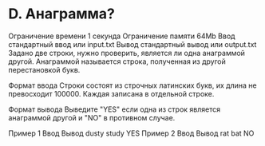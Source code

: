 # D. Анаграмма?
Ограничение времени	1 секунда
Ограничение памяти	64Mb
Ввод	стандартный ввод или input.txt
Вывод	стандартный вывод или output.txt
Задано две строки, нужно проверить, является ли одна анаграммой другой. Анаграммой называется строка, полученная из другой перестановкой букв.

Формат ввода
Строки состоят из строчных латинских букв, их длина не превосходит 100000. Каждая записана в отдельной строке.

Формат вывода
Выведите "YES" если одна из строк является анаграммой другой и "NO" в противном случае.

Пример 1
Ввод	Вывод
dusty
study
YES
Пример 2
Ввод	Вывод
rat
bat
NO
